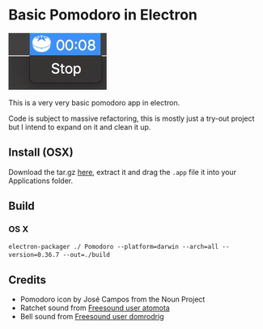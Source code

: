 # Basic Pomodoro in Electron

![App icon in OSX tray displaying time](screenshots/example.jpg "Pomodoro app screenshot")

This is a very very basic pomodoro app in electron. 

Code is subject to massive refactoring, this is mostly just a try-out project but I intend to expand on it and clean it up.

## Install (OSX)

Download the tar.gz [here](https://github.com/veloxy/pomodoro-electron/releases), extract it and drag the `.app` file it into your Applications folder.

## Build

### OS X

```
electron-packager ./ Pomodoro --platform=darwin --arch=all --version=0.36.7 --out=./build
```

## Credits

- Pomodoro icon by José Campos from the Noun Project
- Ratchet sound from [Freesound user atomota](http://www.freesound.org/people/atomota/)
- Bell sound from [Freesound user domrodrig](http://www.freesound.org/people/domrodrig/)
